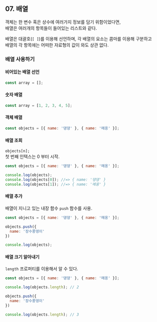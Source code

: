 ## 07. 배열
객체는 한 변수 혹은 상수에 여러가지 정보를 담기 위함이었다면,  
배열은 여러개의 항목들이 들어있는 리스트와 같다.

배열은 대괄호(```[ ]```)를 이용해 선언하며, 각 배열의 요소는 콤마를 이용해 구분하고  
배열의 각 항목에는 어떠한 자료형의 값이 와도 상관 없다.

### 배열 사용하기
#### 비어있는 배열 선언
``` js
const array = [];
```
#### 숫자 배열
``` js
const array = [1, 2, 3, 4, 5];
```
#### 객체 배열
``` js
const objects = [{ name: '댕댕' }, { name: '메옹' }];
```
#### 배열 조회
```objects[n];```  
첫 번째 인텍스는 0 부터 시작.

``` js
const objects = [{ name: '댕댕' }, { name: '메옹' }];

console.log(objects);
console.log(objects[0]); //=> { name: '댕댕' }
console.log(objects[1]); //=> { name: '메옹' }
```
#### 배열 추가
배열이 지니고 있는 내장 함수 ```push``` 함수를 사용.
``` js
const objects = [{ name: '댕댕' }, { name: '메옹' }];

objects.push({
  name: '장수풍뎅이'
})

console.log(objects);
```
#### 배열 크기 알아내기
```length``` 프로퍼티를 이용해서 알 수 있다.
``` js
const objects = [{ name: '댕댕' }, { name: '메옹' }];

console.log(objects.length); // 2

objects.push({
  name: '장수풍뎅이'
})

console.log(objects.length); // 3
```
